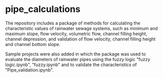 # pipe_calculations

The repository includes a package of methods for calculating the characteristic values of rainwater sewage systems, such as minimum and maximum slope, flow velocity, volumetric flow, channel filling height, channel depression, and validation of flow velocity, channel filling height and channel bottom slope.

Sample projects were also added in which the package was used to evaluate the diameters of rainwater pipes using the fuzzy logic "fuzzy logic.ipynb", "fuzzy.ipynb" and to validate the characteristics of "Pipe_validation.ipynb".
